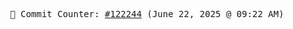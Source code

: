 <p align="center">
    <samp>
        📮 Commit Counter: <a href="https://github.com/Javascript-void0/Javascript-void0/commits/main">#122244</a> (June 22, 2025 @ 09:22 AM)
    </samp>
</p>
